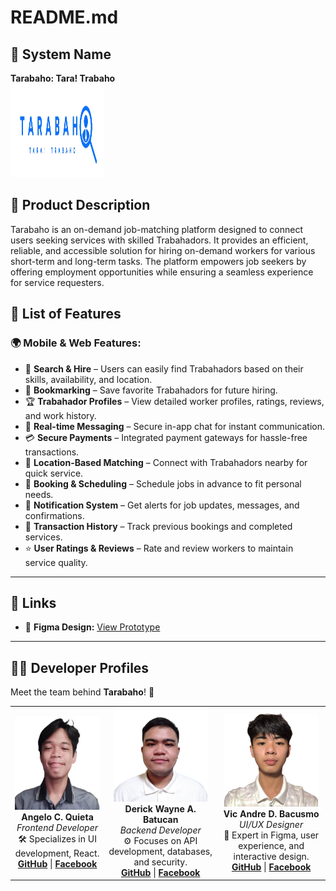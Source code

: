 # README.md

## 📌 System Name
**Tarabaho: Tara! Trabaho**  
<img src="images/tarabaho logo.png" width="150" height="150"><br>

## 📝 Product Description
Tarabaho is an on-demand job-matching platform designed to connect users seeking services with skilled Trabahadors. It provides an efficient, reliable, and accessible solution for hiring on-demand workers for various short-term and long-term tasks. The platform empowers job seekers by offering employment opportunities while ensuring a seamless experience for service requesters.

## 🚀 List of Features
### 🌍 Mobile & Web Features:
- 🔎 **Search & Hire** – Users can easily find Trabahadors based on their skills, availability, and location.
- 📌 **Bookmarking** – Save favorite Trabahadors for future hiring.
- 🏆 **Trabahador Profiles** – View detailed worker profiles, ratings, reviews, and work history.
- 💬 **Real-time Messaging** – Secure in-app chat for instant communication.
- 💳 **Secure Payments** – Integrated payment gateways for hassle-free transactions.
- 📍 **Location-Based Matching** – Connect with Trabahadors nearby for quick service.
- 📅 **Booking & Scheduling** – Schedule jobs in advance to fit personal needs.
- 🔔 **Notification System** – Get alerts for job updates, messages, and confirmations.
- 📜 **Transaction History** – Track previous bookings and completed services.
- ⭐ **User Ratings & Reviews** – Rate and review workers to maintain service quality.

---

## 🔗 Links
- 🎨 **Figma Design:** [View Prototype](https://www.figma.com/design/t7sT86vAsmKiS64jiRoaW8/Untitled?node-id=0-1&t=dDjY4RlPTyR1ONwd-1)

---

## 👨‍💻 Developer Profiles
Meet the team behind **Tarabaho**! 🚀

<table align="center">
<tr>
  <td align="center">
    <img src="images/angelo.png" width="150" height="150"><br>
    <strong>Angelo C. Quieta</strong><br>
    <em>Frontend Developer</em><br>
    🛠 Specializes in UI development, React.<br>
    <a href="https://github.com/lowki0212"><strong>GitHub</strong></a> | 
    <a href="https://www.facebook.com/angelo.quieta.2024/"><strong>Facebook</strong></a>
  </td>
  <td align="center">
    <img src="images/derick.png" width="150" height="150"><br>
    <strong>Derick Wayne A. Batucan</strong><br>
    <em>Backend Developer</em><br>
    ⚙️ Focuses on API development, databases, and security.<br>
    <a href="https://github.com/biodio332"><strong>GitHub</strong></a> | 
    <a href="https://www.facebook.com/backup432"><strong>Facebook</strong></a>
  </td>
  <td align="center">
    <img src="images/andre.jpg" width="150" height="150"><br>
    <strong>Vic Andre D. Bacusmo</strong><br>
    <em>UI/UX Designer</em><br>
    🎨 Expert in Figma, user experience, and interactive design.<br>
    <a href="https://github.com/AndreBacusmo"><strong>GitHub</strong></a> | 
    <a href="https://www.facebook.com/Smallsoupcan"><strong>Facebook</strong></a>
  </td>
</tr>
</table>
